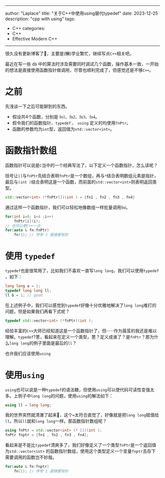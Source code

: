<!--
 * @Author: Laplace825
 * @Date: 2024-06-14 21:24:15
 * @LastEditTime: 2024-06-14 23:51:41
 * @LastEditors: Laplace825
 * @FilePath: \lap\content\post\cppUsing.md
 * @Description:  
 * Copyright (c) 2024 by Laplace825, All Rights Reserved.
-->
---
author:  "Laplace" 
title:  "关于C++中使用using替代typedef"
date: 2023-12-25
description: "cpp with using"
tags:
  - C++
categories:
- C++
- Effective Modern C++
---

很久没有更新博客了🫠，主要是(~~懒~~)学业繁忙，继续写点`C++`相关吧。

<!--more-->

最近在写一些 ds 中的算法时涉及需要同时调试几个函数，操作基本一致，一开始的想法是直接使用函数指针做调用，尽管也顺利完成了，但感觉还是不够`C++`。

# 之前

先浅谈一下之后可能聊到的东西。

+ 假设共4个函数，分别是 <font face="Afacad">fn1、fn2、fn3、fn4</font>。
+ 假令我们的函数指针、`typedef` 、 `using` 定义的均使用`fnPtr`。
+ 函数的参数均为`int`型，返回值为`std::vector<int>`。

# 函数指针数组

函数指针可以说是`C`当中的一个经典写法了，以下定义一个函数指针，怎么读呢？

括号让`[]`与`fnPtr`先结合表明`fnPtr`是一个数组，再与`*`结合表明数组元素是指针，最后与`(int )`结合表明这是一个函数，而前面的`std::vector<int>`则表明返回类型。

```cpp
std::vector<int> (*fnPtr[])(int ) = {fn1 , fn2 , fn3 , fn4}
```

通过这样一个函数指针，我们可以轻松地像数组一样批量调用<font face="Afacad">fn</font>$i$。

```cpp
for(int i=0; i<4 ;i++)
    fnPtr[i](i);
// 也可以更C++一点
for(auto & fn:fnPtr)
    fn(1); // 传参 1 是随便写的
```

# 使用 `typedef`

`typedef`也是很常用了，比如我们不喜欢一直写`long long`，我们可以使用`typedef `，如下：

```cpp
long long a = 1;
typedef long long ll;
ll b = 1; // good 
```

在上述例子中，我们可以感觉到`typedef`好像十分优雅地解决了`long long`难打的问题，但是如果我们再看下式呢？

```cpp
typedef std::vector<int> (*fnPtr)(int );
```

经验丰富的`C++`大师已经知道这是一个函数指针了，但······作为蒻芨的我还是难以理解。`typedef`?蒽，看起来在定义一个类型，蒽？定义成谁了？是`fnPtr`？那为什么`long long`的例子里面是最后的`ll`？

也许我们应该使用`using`

# 使用`using`

`using`也可以说是一种`typedef`的语法糖，但使用`using`可以使代码可读性变强太多。上例子中`long long`的问题，使用`using`的解法如下：

```cpp
using ll = long long;
```

我的世界突然就清澈了起来🥰，这个`=`太符合直觉了，好像就是把`long long`赋值给`ll`，所以`ll`就和`long long`一样。那函数指针数组呢？

```cpp
using fnPtr = std::vector<int> (* [])(int );
fnPtr fnptr = {fn1 , fn2 , fn3 , fn4};
```

看起来是不是比`typedef`清爽多了，我们好像定义了一个类型`fnPtr`是一个返回值为`std::vector<int>` 的函数指针数组，使用这个类型定义一个变量`fnptr`去存下需要调用的函数岂不妙哉。

```cpp
for(auto & fn:fnptr)
    fn(1); // 传参 1 是随便写的
```

